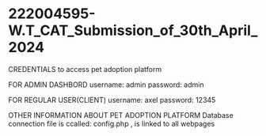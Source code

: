 # 222004595-W.T_CAT_Submission_of_30th_April_2024

CREDENTIALS to access pet adoption platform

FOR ADMIN DASHBORD
username: admin  password: admin

FOR REGULAR USER(CLIENT)
username: axel   password: 12345


OTHER INFORMATION ABOUT PET ADOPTION PLATFORM
Database connection file is ccalled: 
config.php , is linked to all webpages

